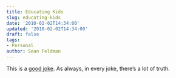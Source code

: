 ```yaml
---
title: Educating Kids
slug: educating-kids
date: '2010-02-02T14:34:00'
updated: '2010-02-02T14:34:00'
draft: false
tags:
- Personal
author: Sean Feldman
---
```



This is a [good joke](http://vimeo.com/8550868). As always, in every joke, there’s a lot of truth.


